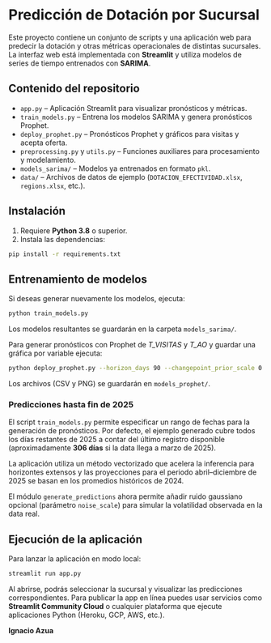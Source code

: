 # Predicción de Dotación por Sucursal

Este proyecto contiene un conjunto de scripts y una aplicación web para predecir
la dotación y otras métricas operacionales de distintas sucursales. La interfaz
web está implementada con **Streamlit** y utiliza modelos de series de tiempo
entrenados con **SARIMA**.

## Contenido del repositorio

- `app.py` – Aplicación Streamlit para visualizar pronósticos y métricas.
- `train_models.py` – Entrena los modelos SARIMA y genera pronósticos Prophet.
- `deploy_prophet.py` – Pronósticos Prophet y gráficos para visitas y acepta oferta.
- `preprocessing.py` y `utils.py` – Funciones auxiliares para
  procesamiento y modelamiento.
- `models_sarima/` – Modelos ya entrenados en formato `pkl`.
- `data/` – Archivos de datos de ejemplo (`DOTACION_EFECTIVIDAD.xlsx`,
  `regions.xlsx`, etc.).

## Instalación

1. Requiere **Python 3.8** o superior.
2. Instala las dependencias:

```bash
pip install -r requirements.txt
```

## Entrenamiento de modelos

Si deseas generar nuevamente los modelos, ejecuta:

```bash
python train_models.py
```

Los modelos resultantes se guardarán en la carpeta `models_sarima/`.


Para generar pronósticos con Prophet de *T_VISITAS* y *T_AO* y guardar una
gráfica por variable ejecuta:
```bash
python deploy_prophet.py --horizon_days 90 --changepoint_prior_scale 0.3
```
Los archivos (CSV y PNG) se guardarán en `models_prophet/`.

### Predicciones hasta fin de 2025

El script `train_models.py` permite especificar un rango de fechas para la
generación de pronósticos. Por defecto, el ejemplo generado cubre todos los
días restantes de 2025 a contar del último registro disponible (aproximadamente
**306 días** si la data llega a marzo de 2025).

La aplicación utiliza un método vectorizado que acelera la inferencia para
horizontes extensos y las proyecciones para el periodo abril–diciembre de 2025
se basan en los promedios históricos de 2024.

El módulo `generate_predictions` ahora permite añadir ruido gaussiano opcional
(parámetro `noise_scale`) para simular la volatilidad observada en la data real.

## Ejecución de la aplicación

Para lanzar la aplicación en modo local:

```bash
streamlit run app.py
```

Al abrirse, podrás seleccionar la sucursal y visualizar las predicciones
correspondientes. Para publicar la app en línea puedes usar servicios como
**Streamlit Community Cloud** o cualquier plataforma que ejecute aplicaciones
Python (Heroku, GCP, AWS, etc.).




**Ignacio Azua**

